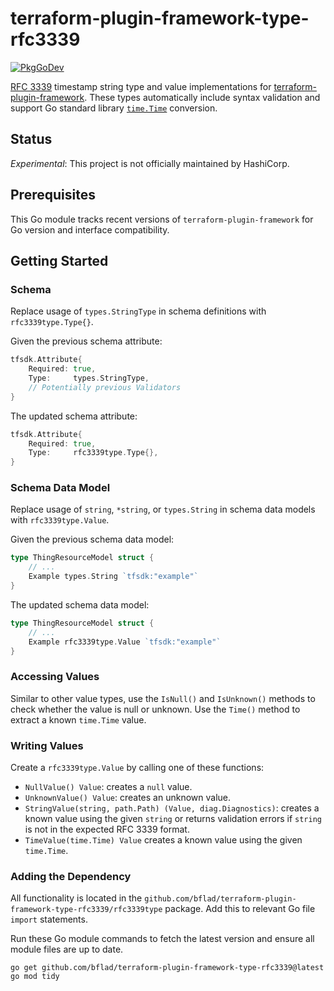 # terraform-plugin-framework-type-rfc3339

[![PkgGoDev](https://pkg.go.dev/badge/github.com/bflad/terraform-plugin-framework-type-rfc3339)](https://pkg.go.dev/github.com/bflad/terraform-plugin-framework-type-rfc3339)

[RFC 3339](https://tools.ietf.org/html/rfc3339) timestamp string type and value implementations for [terraform-plugin-framework](https://github.com/hashicorp/terraform-plugin-framework). These types automatically include syntax validation and support Go standard library [`time.Time`](https://pkg.go.dev/time#Time) conversion.

## Status

_Experimental_: This project is not officially maintained by HashiCorp.

## Prerequisites

This Go module tracks recent versions of `terraform-plugin-framework` for Go version and interface compatibility.

## Getting Started

### Schema

Replace usage of `types.StringType` in schema definitions with `rfc3339type.Type{}`.

Given the previous schema attribute:

```go
tfsdk.Attribute{
    Required: true,
    Type:     types.StringType,
    // Potentially previous Validators
}
```

The updated schema attribute:

```go
tfsdk.Attribute{
    Required: true,
    Type:     rfc3339type.Type{},
}
```

### Schema Data Model

Replace usage of `string`, `*string`, or `types.String` in schema data models with `rfc3339type.Value`.

Given the previous schema data model:

```go
type ThingResourceModel struct {
    // ...
    Example types.String `tfsdk:"example"`
}
```

The updated schema data model:

```go
type ThingResourceModel struct {
    // ...
    Example rfc3339type.Value `tfsdk:"example"`
}
```

### Accessing Values

Similar to other value types, use the `IsNull()` and `IsUnknown()` methods to check whether the value is null or unknown. Use the `Time()` method to extract a known `time.Time` value.

### Writing Values

Create a `rfc3339type.Value` by calling one of these functions:

- `NullValue() Value`: creates a `null` value.
- `UnknownValue() Value`: creates an unknown value.
- `StringValue(string, path.Path) (Value, diag.Diagnostics)`: creates a known value using the given `string` or returns validation errors if `string` is not in the expected RFC 3339 format.
- `TimeValue(time.Time) Value` creates a known value using the given `time.Time`.

### Adding the Dependency

All functionality is located in the `github.com/bflad/terraform-plugin-framework-type-rfc3339/rfc3339type` package. Add this to relevant Go file `import` statements.

Run these Go module commands to fetch the latest version and ensure all module files are up to date.

```shell
go get github.com/bflad/terraform-plugin-framework-type-rfc3339@latest
go mod tidy
```
